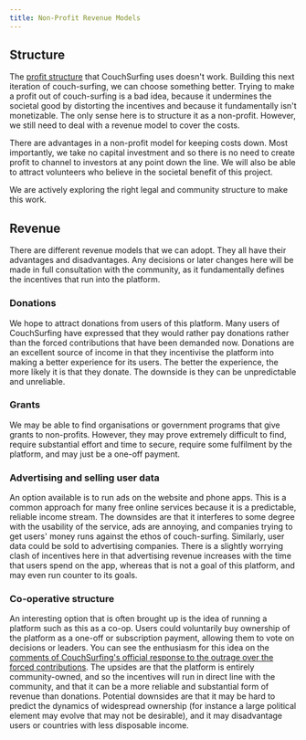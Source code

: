 ```yaml
---
title: Non-Profit Revenue Models
---
```


## Structure

The [profit structure](/issues/profit-and-incentives) that CouchSurfing uses doesn't work. Building this next iteration of couch-surfing, we can choose something better. Trying to make a profit out of couch-surfing is a bad idea, because it undermines the societal good by distorting the incentives and because it fundamentally isn't monetizable. The only sense here is to structure it as a non-profit. However, we still need to deal with a revenue model to cover the costs.

There are advantages in a non-profit model for keeping costs down. Most importantly, we take no capital investment and so there is no need to create profit to channel to investors at any point down the line. We will also be able to attract volunteers who believe in the societal benefit of this project.

We are actively exploring the right legal and community structure to make this work.


## Revenue

There are different revenue models that we can adopt. They all have their advantages and disadvantages. Any decisions or later changes here will be made in full consultation with the community, as it fundamentally defines the incentives that run into the platform.

### Donations

We hope to attract donations from users of this platform. Many users of CouchSurfing have expressed that they would rather pay donations rather than the forced contributions that have been demanded now. Donations are an excellent source of income in that they incentivise the platform into making a better experience for its users. The better the experience, the more likely it is that they donate. The downside is they can be unpredictable and unreliable.


### Grants

We may be able to find organisations or government programs that give grants to non-profits. However, they may prove extremely difficult to find, require substantial effort and time to secure, require some fulfilment by the platform, and may just be a one-off payment.


### Advertising and selling user data

An option available is to run ads on the website and phone apps. This is a common approach for many free online services because it is a predictable, reliable income stream. The downsides are that it interferes to some degree with the usability of the service, ads are annoying, and companies trying to get users' money runs against the ethos of couch-surfing. Similarly, user data could be sold to advertising companies. There is a slightly worrying clash of incentives here in that advertising revenue increases with the time that users spend on the app, whereas that is not a goal of this platform, and may even run counter to its goals.


### Co-operative structure

An interesting option that is often brought up is the idea of running a platform such as this as a co-op. Users could voluntarily buy ownership of the platform as a one-off or subscription payment, allowing them to vote on decisions or leaders. You can see the enthusiasm for this idea on the [comments of CouchSurfing's official response to the outrage over the forced contributions](https://blog.couchsurfing.com/we-hear-you/#comments). The upsides are that the platform is entirely community-owned, and so the incentives will run in direct line with the community, and that it can be a more reliable and substantial form of revenue than donations. Potential downsides are that it may be hard to predict the dynamics of widespread ownership (for instance a large political element may evolve that may not be desirable), and it may disadvantage users or countries with less disposable income.


